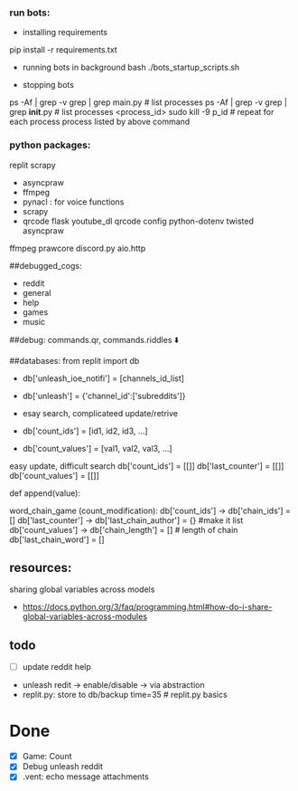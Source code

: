 ### run bots:
- installing requirements

pip install -r requirements.txt

- running bots in background
bash ./bots_startup_scripts.sh

- stopping bots

ps -Af | grep -v grep | grep  main.py   # list processes
ps -Af | grep -v grep | grep  __init__.py   # list processes <process_id>
sudo kill -9 p_id  #  repeat for each process process listed by above command

### python packages:<br>
replit
scrapy
* asyncpraw
* ffmpeg
* pynacl  : for voice functions
* scrapy
* qrcode
flask
youtube_dl
qrcode
config
python-dotenv
twisted
asyncpraw

ffmpeg
prawcore
discord.py
aio.http



##debugged_cogs:
- reddit
- general
- help
- games
- music


##debug:
commands.qr, commands.riddles ⬇️

##databases:
from replit import db
- db['unleash_ioe_notifi'] = [channels_id_list]
- db['unleash'] = {'channel_id':['subreddits']}

- esay search, complicateed update/retrive
- db['count_ids'] = [id1, id2, id3, ...]
- db['count_values'] = [val1, val2, val3, ...]

easy update, difficult search
db['count_ids']    = [[]]
db['last_counter'] = [[]]
db['count_values'] = [[]]

def append(value):
    

    

    
word_chain_game (count_modification):
db['count_ids']    -> db['chain_ids'] = []
db['last_counter'] -> db['last_chain_author'] = {}  #make it list
db['count_values'] -> db['chain_length'] = []   # length of chain
db['last_chain_word'] = []

## resources:
sharing global variables across models
* https://docs.python.org/3/faq/programming.html#how-do-i-share-global-variables-across-modules

## todo
- [ ] update reddit help
- unleash redit -> enable/disable   -> via abstraction
- replit.py: store to db/backup
time=35 # replit.py basics

# Done
- [X] Game: Count
- [X] Debug unleash reddit
- [X] .vent: echo message attachments